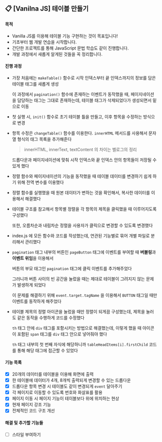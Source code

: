 ## :clipboard: [Vanilna JS] 테이블 만들기

#### 목적
- Vanilla JS를 이용해 테이블 기능 구현하는 것이 목표입니다!
- 기초부터 웹 개발 연습을 시작합니다.
- 간단한 프로젝트를 통해 JavaScript 문법 학습도 같이 진행합니다.
- 개발 과정에서 새롭게 알게된 것들을 꼭 정리합니다.

#### 진행 과정
- 가장 처음에는 `makeTable()` 함수로 시작 인덱스부터 끝 인덱스까지의 정보를 담은 테이블 태그를 새롭게 생성

  이 과정에서 `pagination()` 함수에 존재하는 이벤트가 동작했을 때, 페이지네이션을 담당하는 태그는 그대로 존재하는데, 테이블 태그가 삭제되었다가 생성되면서 밑으로 이동

- 첫 실행 시, `init()` 함수로 초기 테이블 틀을 만들고, 이후 항목을 수정하는 방식으로 변경

- 항목 수정은 `changeTable()` 함수를 이용한다. `innerHTML` 메서드를 사용해서 문자열 형식의 태그 목록을 추가해준다

  > innerHTML, innerText, textContent 의 차이는 벨로그의 정리

  드롭다운과 페이지네이션에 맞춰 시작 인덱스와 끝 인덱스 안의 항목들이 저장될 수 있게 했다

- 정렬 함수와 페이지네이션의 기능을 동작했을 때 테이블 데이터를 변경하기 쉽게 하기 위해 전역 변수를 이용했다

- 정렬 함수를 실행했을 때 원본 데이터가 변하는 것을 확인해서, 복사한 데이터를 이용해서 해결했다

- 테이블 구조를 참고해서 항목별 정렬을 각 항목의 제목을 클릭했을 때 이루어지도록 구성했다

  또한, 오름차순과 내림차순 정렬을 사용자가 클릭으로 변경할 수 있도록 변경했다

- index.js 에 모든 함수와 코드를 작성했는데, 연관된 기능별로 묶어 개별 파일로 분리해서 관리했다

- `pagination` 태그 내부의 버튼인 `pageButton` 태그에 이벤트를 부여할 때 **버블링**과 **이벤트 위임**을 이용해서

  버튼의 부모 태그인 `pagination` 태그에 클릭 이벤트를 추가해주었다

  그러니까 버튼 사이의 빈 공간을 눌렀을 때는 제대로 테이블이 그려지지 않는 문제가 발생하게 되었다

  이 문제를 해결하기 위해 `event.target.tagName` 을 이용해서 `BUTTON` 태그일 때만 이벤트를 동작하게 해주었다

- 테이블 제목의 정렬 아이콘을 눌렀을 때만 정렬이 되게끔 구성했는데, 제목을 눌러도 같은 동작을 수행하게 코드를 수정했다

  `th` 태그 안에 `div` 태그를 포함시키는 방법으로 해결했는데, 이렇게 했을 때 아이콘이 포함된 `span` 태그를 `div` 태그 안으로 넣어줘야 했다

  `th` 태그 내부의 첫 번째 자식에 해당하니까 `tableHeadItems[i].firstChild` 코드를 통해 해당 태그에 접근할 수 있었다

#### 기능 목록
- [x] 20개의 데이터를 테이블을 이용해 화면에 출력
- [x] 한 테이블에 데이터가 4개, 8개씩 출력되게 변경할 수 있는 드롭다운
- [x] 드롭다운 항목 변경 시 테이블도 같이 변경되게 `event` 달아주기
- [x] 각 페이지로 이동할 수 있도록 번호와 화살표를 활용
- [x] 페이지 이동 시 페이지 기능이 테이블보다 위에 위치하는 현상
- [x] 현재 페이지 강조 기능
- [x] 전체적인 코드 구조 개선

#### 해결 및 추가할 기능들

- [ ] 스타일 부여하기
